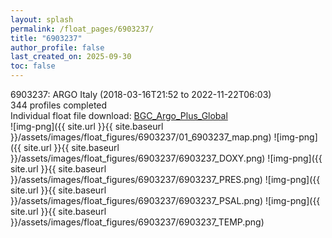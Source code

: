 ```yaml
---
layout: splash
permalink: /float_pages/6903237/
title: "6903237"
author_profile: false
last_created_on: 2025-09-30
toc: false
---
```

 
6903237: ARGO Italy (2018-03-16T21:52 to 2022-11-22T06:03)\
344 profiles completed\
Individual float file download: [BGC_Argo_Plus_Global](https://ftp.soest.hawaii.edu/bgc_argo_plus/Individual_Floats/outliers_removed/6903237_Sprof_processed.nc)\
![img-png]({{ site.url }}{{ site.baseurl }}/assets/images/float_figures/6903237/01_6903237_map.png)
![img-png]({{ site.url }}{{ site.baseurl }}/assets/images/float_figures/6903237/6903237_DOXY.png)
![img-png]({{ site.url }}{{ site.baseurl }}/assets/images/float_figures/6903237/6903237_PRES.png)
![img-png]({{ site.url }}{{ site.baseurl }}/assets/images/float_figures/6903237/6903237_PSAL.png)
![img-png]({{ site.url }}{{ site.baseurl }}/assets/images/float_figures/6903237/6903237_TEMP.png)
